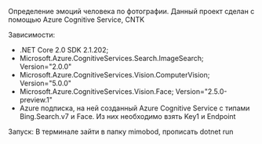 Определение эмоций человека по фотографии. Данный проект сделан с помощью Azure Cognitive Service, CNTK

Зависимости:
- .NET Core 2.0 SDK 2.1.202;
- Microsoft.Azure.CognitiveServices.Search.ImageSearch; Version="2.0.0"
- Microsoft.Azure.CognitiveServices.Vision.ComputerVision; Version="5.0.0"
- Microsoft.Azure.CognitiveServices.Vision.Face; Version="2.5.0-preview.1"
- Azure подписка, на ней созданный Azure Cognitive Service c типами Bing.Search.v7 и Face. Из них необходимо взять Key1 и Endpoint

Запуск: В терминале зайти в папку mimobod, прописать dotnet run
